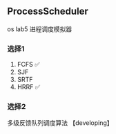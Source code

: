## ProcessScheduler

os lab5 进程调度模拟器

### 选择1

1. FCFS ✅
2. SJF
3. SRTF
4. HRRF ✅

### 选择2

多级反馈队列调度算法 【developing】






